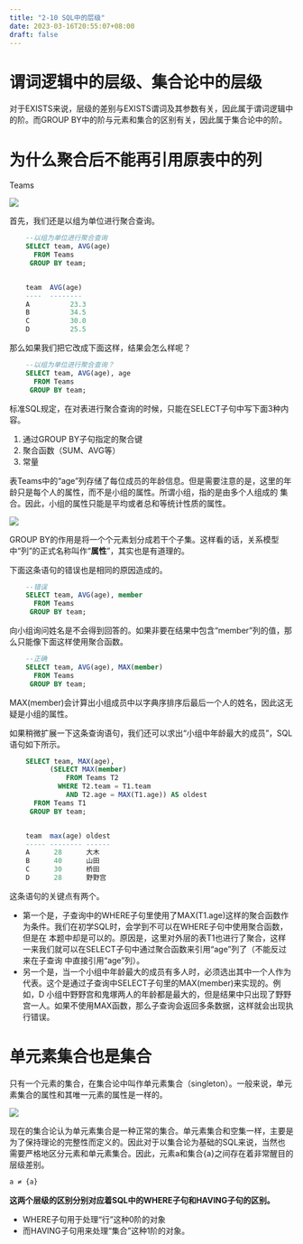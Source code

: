 ```yaml
---
title: "2-10 SQL中的层级"
date: 2023-03-16T20:55:07+08:00
draft: false
---
```


# 谓词逻辑中的层级、集合论中的层级

对于EXISTS来说，层级的差别与EXISTS谓词及其参数有关，因此属于谓词逻辑中的阶。而GROUP BY中的阶与元素和集合的区别有关，因此属于集合论中的阶。

# 为什么聚合后不能再引用原表中的列

Teams

![](https://res.weread.qq.com/wrepub/epub_26211874_403)

首先，我们还是以组为单位进行聚合查询。

```sql
    --以组为单位进行聚合查询
    SELECT team, AVG(age)
      FROM Teams
     GROUP BY team;


    team  AVG(age)
    ----  --------
    A          23.3
    B          34.5
    C          30.0
    D          25.5
```

那么如果我们把它改成下面这样，结果会怎么样呢？

```sql
    --以组为单位进行聚合查询？
    SELECT team, AVG(age), age
      FROM Teams
     GROUP BY team;
```

标准SQL规定，在对表进行聚合查询的时候，只能在SELECT子句中写下面3种内容。

1. 通过GROUP BY子句指定的聚合键
2. 聚合函数（SUM、AVG等）
3. 常量

表Teams中的“age”列存储了每位成员的年龄信息。但是需要注意的是，这里的年龄只是每个人的属性，而不是小组的属性。所谓小组，指的是由多个人组成的
集合。因此，小组的属性只能是平均或者总和等统计性质的属性。

![](https://res.weread.qq.com/wrepub/epub_26211874_404)

GROUP BY的作用是将一个个元素划分成若干个子集。这样看的话，关系模型中“列”的正式名称叫作“**属性**”，其实也是有道理的。

下面这条语句的错误也是相同的原因造成的。

```sql
    --错误
    SELECT team, AVG(age), member
      FROM Teams
     GROUP BY team;
```

向小组询问姓名是不会得到回答的。如果非要在结果中包含“member”列的值，那么只能像下面这样使用聚合函数。

```sql
    --正确
    SELECT team, AVG(age), MAX(member)
      FROM Teams
     GROUP BY team;
```

MAX(member)会计算出小组成员中以字典序排序后最后一个人的姓名，因此这无疑是小组的属性。

如果稍微扩展一下这条查询语句，我们还可以求出“小组中年龄最大的成员”，SQL语句如下所示。

```sql
    SELECT team, MAX(age),
          (SELECT MAX(member)
              FROM Teams T2
            WHERE T2.team = T1.team
              AND T2.age = MAX(T1.age)) AS oldest
      FROM Teams T1
     GROUP BY team;


    team  max(age) oldest
    ----- -------- ------
    A      28      大木
    B      40      山田
    C      30      桥田
    D      28      野野宫
```

这条语句的关键点有两个。

- 第一个是，子查询中的WHERE子句里使用了MAX(T1.age)这样的聚合函数作为条件。我们在初学SQL时，会学到不可以在WHERE子句中使用聚合函数，但是在
  本题中却是可以的。原因是，这里对外层的表T1也进行了聚合，这样一来我们就可以在SELECT子句中通过聚合函数来引用“age”列了（不能反过来在子查询
  中直接引用“age”列）。
- 另一个是，当一个小组中年龄最大的成员有多人时，必须选出其中一个人作为代表。这个是通过子查询中SELECT子句里的MAX(member)来实现的。例如，D
  小组中野野宫和鬼塚两人的年龄都是最大的，但是结果中只出现了野野宫一人。如果不使用MAX函数，那么子查询会返回多条数据，这样就会出现执行错误。

# 单元素集合也是集合

只有一个元素的集合，在集合论中叫作单元素集合（singleton）。一般来说，单元素集合的属性和其唯一元素的属性是一样的。

![](https://res.weread.qq.com/wrepub/epub_26211874_406)

现在的集合论认为单元素集合是一种正常的集合。单元素集合和空集一样，主要是为了保持理论的完整性而定义的。因此对于以集合论为基础的SQL来说，当然也
需要严格地区分元素和单元素集合。因此，元素a和集合{a}之间存在着非常醒目的层级差别。

```sql
a ≠ {a}
```

**这两个层级的区别分别对应着SQL中的WHERE子句和HAVING子句的区别。**

- WHERE子句用于处理“行”这种0阶的对象
- 而HAVING子句用来处理“集合”这种1阶的对象。
